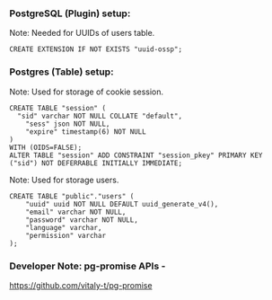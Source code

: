 ### PostgreSQL (Plugin) setup:

Note: Needed for UUIDs of users table.

```
CREATE EXTENSION IF NOT EXISTS "uuid-ossp";
```

### Postgres (Table) setup:

Note: Used for storage of cookie session.
```
CREATE TABLE "session" (
  "sid" varchar NOT NULL COLLATE "default",
	"sess" json NOT NULL,
	"expire" timestamp(6) NOT NULL
)
WITH (OIDS=FALSE);
ALTER TABLE "session" ADD CONSTRAINT "session_pkey" PRIMARY KEY ("sid") NOT DEFERRABLE INITIALLY IMMEDIATE;
```

Note: Used for storage users.
```
CREATE TABLE "public"."users" (
    "uuid" uuid NOT NULL DEFAULT uuid_generate_v4(),
    "email" varchar NOT NULL,
    "password" varchar NOT NULL,
    "language" varchar,
    "permission" varchar
);
```

### Developer Note: pg-promise APIs -
https://github.com/vitaly-t/pg-promise
